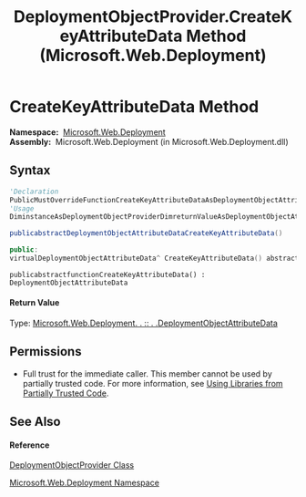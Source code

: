 ﻿---
title: DeploymentObjectProvider.CreateKeyAttributeData Method  (Microsoft.Web.Deployment)
TOCTitle: CreateKeyAttributeData Method
ms:assetid: M:Microsoft.Web.Deployment.DeploymentObjectProvider.CreateKeyAttributeData
ms:mtpsurl: https://msdn.microsoft.com/en-us/library/microsoft.web.deployment.deploymentobjectprovider.createkeyattributedata(v=VS.90)
ms:contentKeyID: 22753997
ms.date: 05/02/2012
mtps_version: v=VS.90
f1_keywords:
- Microsoft.Web.Deployment.DeploymentObjectProvider.CreateKeyAttributeData
dev_langs:
- CSharp
- JScript
- VB
- c++
api_location:
- Microsoft.Web.Deployment.dll
api_name:
- Microsoft.Web.Deployment.DeploymentObjectProvider.CreateKeyAttributeData
api_type:
- Managed
topic_type:
- apiref
- kbSyntax
product_family_name: VS
ROBOTS: INDEX,FOLLOW
---

# CreateKeyAttributeData Method

**Namespace:**  [Microsoft.Web.Deployment](microsoft-web-deployment-namespace.md)  
**Assembly:**  Microsoft.Web.Deployment (in Microsoft.Web.Deployment.dll)

## Syntax

``` vb
'Declaration
PublicMustOverrideFunctionCreateKeyAttributeDataAsDeploymentObjectAttributeData
'Usage
DiminstanceAsDeploymentObjectProviderDimreturnValueAsDeploymentObjectAttributeDatareturnValue = instance.CreateKeyAttributeData()
```

``` csharp
publicabstractDeploymentObjectAttributeDataCreateKeyAttributeData()
```

``` c++
public:
virtualDeploymentObjectAttributeData^ CreateKeyAttributeData() abstract
```

``` jscript
publicabstractfunctionCreateKeyAttributeData() : DeploymentObjectAttributeData
```

#### Return Value

Type: [Microsoft.Web.Deployment. . :: . .DeploymentObjectAttributeData](deploymentobjectattributedata-class-microsoft-web-deployment.md)  

## Permissions

  - Full trust for the immediate caller. This member cannot be used by partially trusted code. For more information, see [Using Libraries from Partially Trusted Code](https://msdn.microsoft.com/en-us/library/8skskf63\(v=vs.90\)).

## See Also

#### Reference

[DeploymentObjectProvider Class](deploymentobjectprovider-class-microsoft-web-deployment.md)

[Microsoft.Web.Deployment Namespace](microsoft-web-deployment-namespace.md)


